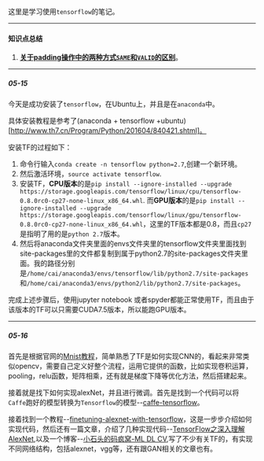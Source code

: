 这里是学习使用`tensorflow`的笔记。



---
#### 知识点总结

1. [**关于padding操作中的两种方式`SAME`和`VALID`的区别**](http://stackoverflow.com/questions/37674306/what-is-the-difference-between-same-and-valid-padding-in-tf-nn-max-pool-of-t)。

---
##### 05-15

今天是成功安装了`tensorflow`，在Ubuntu上，并且是在`anaconda`中。

具体安装教程是参考了(anaconda + tensorflow +ubuntu)[http://www.th7.cn/Program/Python/201604/840421.shtml]。

安装TF的过程如下：

1. 命令行输入`conda create -n tensorflow python=2.7`,创建一个新环境。
2. 然后激活环境，`source activate tensorflow`.
3. 安装TF，**CPU版本**的是`pip install --ignore-installed --upgrade https://storage.googleapis.com/tensorflow/linux/cpu/tensorflow-0.8.0rc0-cp27-none-linux_x86_64.whl`.
而**GPU版本**的是`pip install --ignore-installed --upgrade https://storage.googleapis.com/tensorflow/linux/gpu/tensorflow-0.8.0rc0-cp27-none-linux_x86_64.whl`，这里的TF版本都是0.8，而且`cp27`是指明了用的是`python 2.7`版本。
4. 然后将anaconda文件夹里面的envs文件夹里的tensorflow文件夹里面找到site-packages里的文件都复制到属于python2.7的site-packages文件夹里面。我的路径分别是`/home/cai/anaconda3/envs/tensorflow/lib/python2.7/site-packages`和`/home/cai/anaconda3/envs/python2/lib/python2.7/site-packages`。

完成上述步骤后，使用jupyter notebook 或者spyder都能正常使用TF，而且由于该版本的TF可以只需要CUDA7.5版本，所以能跑GPU版本。


---
##### 05-16

首先是根据官网的[Mnist教程](https://www.tensorflow.org/get_started/mnist/pros)，简单熟悉了TF是如何实现CNN的，看起来非常类似opencv，需要自己定义好整个流程，运用它提供的函数，比如实现卷积运算，pooling，relu函数，矩阵相乘，还有就是梯度下降等优化方法，然后搭建起来。

接着就是找下如何实现alexNet，并且进行微调。首先是找到一个代码可以将`Caffe`跑好的模型转换为`Tensorflow`的模型--[caffe-tensorflow](https://github.com/ethereon/caffe-tensorflow)。

接着找到一个教程--[finetuning-alexnet-with-tensorflow](https://kratzert.github.io/2017/02/24/finetuning-alexnet-with-tensorflow.html)，这是一步步介绍如何实现代码，然后还有一篇文章，介绍了几种实现代码--[TensorFlow之深入理解AlexNet](http://hacker.duanshishi.com/?p=1661),以及一个博客--[小石头的码疯窝-ML DL CV](http://hacker.duanshishi.com/),写了不少有关TF的，有实现不同网络结构，包括alexnet，vgg等，还有跟GAN相关的文章也有。



